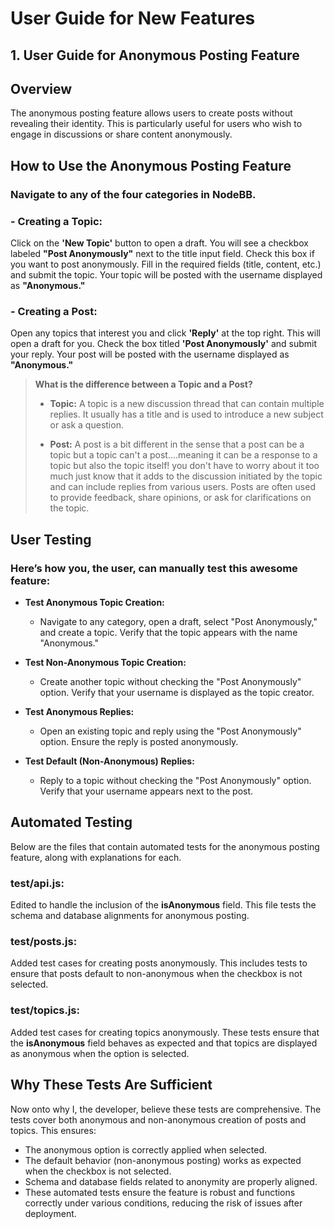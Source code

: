 # User Guide for New Features

## 1. User Guide for Anonymous Posting Feature

## Overview 
The anonymous posting feature allows users to create posts without revealing their identity. This is particularly useful for users who wish to engage in discussions or share content anonymously.

## How to Use the Anonymous Posting Feature

### Navigate to any of the four categories in NodeBB. 

### - Creating a Topic:
Click on the **'New Topic'** button to open a draft. You will see a checkbox labeled **"Post Anonymously"** next to the title input field. Check this box if you want to post anonymously. Fill in the required fields (title, content, etc.) and submit the topic. Your topic will be posted with the username displayed as **"Anonymous."**

### - Creating a Post:
Open any topics that interest you and click **'Reply'** at the top right. This will open a draft for you. Check the box titled **'Post Anonymously'** and submit your reply. Your post will be posted with the username displayed as **"Anonymous."**

> **What is the difference between a Topic and a Post?**
>
> - **Topic:** A topic is a new discussion thread that can contain multiple replies. It usually has a title and is used to introduce a new subject or ask a question.
> 
> - **Post:** A post is a bit different in the sense that a post can be a topic but a topic can't a post....meaning it can be a response to a topic but also the topic itself! you don't have to worry about it too much just know that it adds to the discussion initiated by the topic and can include replies from various users. Posts are often used to provide feedback, share opinions, or ask for clarifications on the topic.

## User Testing
### Here’s how you, the user, can manually test this awesome feature:

- **Test Anonymous Topic Creation:** 
  - Navigate to any category, open a draft, select "Post Anonymously," and create a topic. Verify that the topic appears with the name "Anonymous."

- **Test Non-Anonymous Topic Creation:** 
  - Create another topic without checking the "Post Anonymously" option. Verify that your username is displayed as the topic creator.

- **Test Anonymous Replies:** 
  - Open an existing topic and reply using the "Post Anonymously" option. Ensure the reply is posted anonymously.

- **Test Default (Non-Anonymous) Replies:** 
  - Reply to a topic without checking the "Post Anonymously" option. Verify that your username appears next to the post.

## Automated Testing

Below are the files that contain automated tests for the anonymous posting feature, along with explanations for each.

### test/api.js:
Edited to handle the inclusion of the **isAnonymous** field. This file tests the schema and database alignments for anonymous posting.

### test/posts.js:
Added test cases for creating posts anonymously. This includes tests to ensure that posts default to non-anonymous when the checkbox is not selected.

### test/topics.js:
Added test cases for creating topics anonymously. These tests ensure that the **isAnonymous** field behaves as expected and that topics are displayed as anonymous when the option is selected.

## Why These Tests Are Sufficient

Now onto why I, the developer, believe these tests are comprehensive. The tests cover both anonymous and non-anonymous creation of posts and topics. This ensures:

- The anonymous option is correctly applied when selected.
- The default behavior (non-anonymous posting) works as expected when the checkbox is not selected.
- Schema and database fields related to anonymity are properly aligned.
- These automated tests ensure the feature is robust and functions correctly under various conditions, reducing the risk of issues after deployment.
